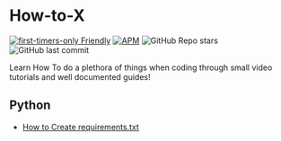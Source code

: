 # How-to-X

[![first-timers-only Friendly](https://img.shields.io/badge/first--timers--only-friendly-blue.svg)](https://www.firsttimersonly.com/)
[![APM](https://img.shields.io/apm/l/M?style=plastic)](/LICENSE)
![GitHub Repo stars](https://img.shields.io/github/stars/kshgr/How-to-X?style=social)
![GitHub last commit](https://img.shields.io/github/last-commit/kshgr/How-to-X)

Learn How To do a plethora of things when coding through small video tutorials and well documented guides!

## Python

- [How to Create requirements.txt](https://github.com/kshgr/How-to-X/tree/main/Create%20requirements.txt)
